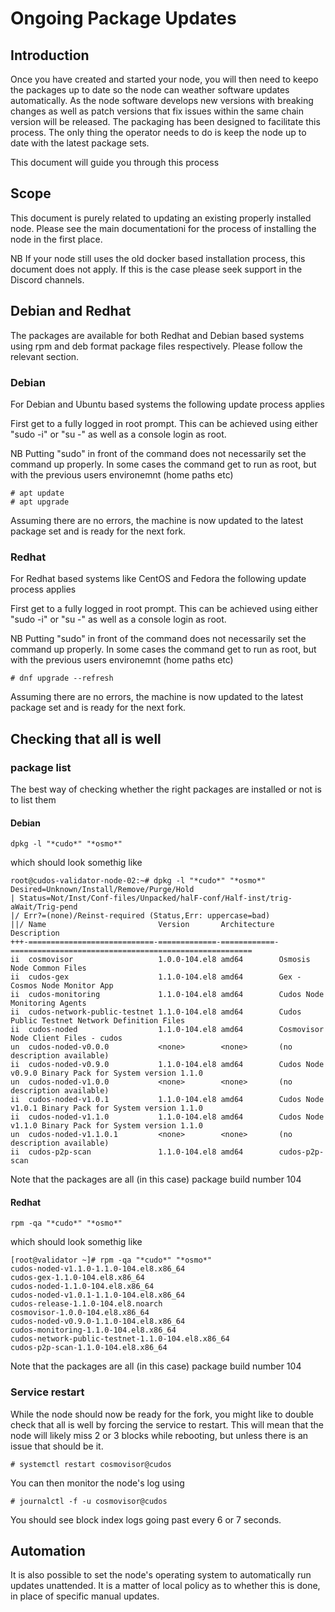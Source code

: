 # Ongoing Package Updates

## Introduction

Once you have created and started your node, you will then need to keepo the packages up to date so the node can weather software updates automatically. As the node software develops new versions with breaking changes as well as patch versions that fix issues within the same chain version will be released. The packaging has been designed to facilitate this process. The only thing the operator needs to do is keep the node up to date with the latest package sets.

This document will guide you through this process

## Scope

This document is purely related to updating an existing properly installed node. Please see the main documentationi for the process of installing the node in the first place.

NB If your node still uses the old docker based installation process, this document does not apply. If this is the case please seek support in the Discord channels.

## Debian and Redhat

The packages are available for both Redhat and Debian based systems using rpm and deb format package files respectively. Please follow the relevant section.

### Debian

For Debian and Ubuntu based systems the following update process applies

First get to a fully logged in root prompt. This can be achieved using either "sudo -i" or "su -" as well as a console login as root.

NB Putting "sudo" in front of the command does not necessarily set the command up properly. In some cases the command get to run as root, but with the previous users environemnt (home paths etc)

```
# apt update
# apt upgrade
```

Assuming there are no errors, the machine is now updated to the latest package set and is ready for the next fork.

### Redhat

For Redhat based systems like CentOS and Fedora the following update process applies

First get to a fully logged in root prompt. This can be achieved using either "sudo -i" or "su -" as well as a console login as root.

NB Putting "sudo" in front of the command does not necessarily set the command up properly. In some cases the command get to run as root, but with the previous users environemnt (home paths etc)

```
# dnf upgrade --refresh
```

Assuming there are no errors, the machine is now updated to the latest package set and is ready for the next fork.

## Checking that all is well

### package list

The best way of checking whether the right packages are installed or not is to list them

#### Debian

```
dpkg -l "*cudo*" "*osmo*"
```

which should look somethig like

```
root@cudos-validator-node-02:~# dpkg -l "*cudo*" "*osmo*"
Desired=Unknown/Install/Remove/Purge/Hold
| Status=Not/Inst/Conf-files/Unpacked/halF-conf/Half-inst/trig-aWait/Trig-pend
|/ Err?=(none)/Reinst-required (Status,Err: uppercase=bad)
||/ Name                         Version       Architecture Description
+++-============================-=============-============-======================================================
ii  cosmovisor                   1.0.0-104.el8 amd64        Osmosis Node Common Files
ii  cudos-gex                    1.1.0-104.el8 amd64        Gex - Cosmos Node Monitor App
ii  cudos-monitoring             1.1.0-104.el8 amd64        Cudos Node Monitoring Agents
ii  cudos-network-public-testnet 1.1.0-104.el8 amd64        Cudos Public Testnet Network Definition Files
ii  cudos-noded                  1.1.0-104.el8 amd64        Cosmovisor Node Client Files - cudos
un  cudos-noded-v0.0.0           <none>        <none>       (no description available)
ii  cudos-noded-v0.9.0           1.1.0-104.el8 amd64        Cudos Node v0.9.0 Binary Pack for System version 1.1.0
un  cudos-noded-v1.0.0           <none>        <none>       (no description available)
ii  cudos-noded-v1.0.1           1.1.0-104.el8 amd64        Cudos Node v1.0.1 Binary Pack for System version 1.1.0
ii  cudos-noded-v1.1.0           1.1.0-104.el8 amd64        Cudos Node v1.1.0 Binary Pack for System version 1.1.0
un  cudos-noded-v1.1.0.1         <none>        <none>       (no description available)
ii  cudos-p2p-scan               1.1.0-104.el8 amd64        cudos-p2p-scan
```

Note that the packages are all (in this case) package build number 104

#### Redhat

```
rpm -qa "*cudo*" "*osmo*"
```

which should look somethig like

```
[root@validator ~]# rpm -qa "*cudo*" "*osmo*"
cudos-noded-v1.1.0-1.1.0-104.el8.x86_64
cudos-gex-1.1.0-104.el8.x86_64
cudos-noded-1.1.0-104.el8.x86_64
cudos-noded-v1.0.1-1.1.0-104.el8.x86_64
cudos-release-1.1.0-104.el8.noarch
cosmovisor-1.0.0-104.el8.x86_64
cudos-noded-v0.9.0-1.1.0-104.el8.x86_64
cudos-monitoring-1.1.0-104.el8.x86_64
cudos-network-public-testnet-1.1.0-104.el8.x86_64
cudos-p2p-scan-1.1.0-104.el8.x86_64
```

Note that the packages are all (in this case) package build number 104

### Service restart

While the node should now be ready for the fork, you might like to double check that all is well by forcing the service to restart. This will mean that the node will likely miss 2 or 3 blocks while rebooting, but unless there is an issue that should be it.

```
# systemctl restart cosmovisor@cudos
```

You can then monitor the node's log using

```
# journalctl -f -u cosmovisor@cudos
```

You should see block index logs going past every 6 or 7 seconds.

## Automation

It is also possible to set the node's operating system to automatically run updates unattended. It is a matter of local policy as to whether this is done, in place of specific manual updates.
